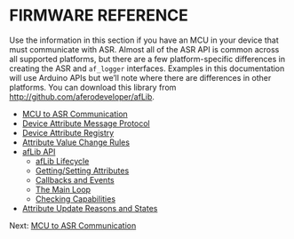 # FIRMWARE REFERENCE

Use the information in this section if you have an MCU in your device that must communicate with ASR. Almost all of the ASR API is common across all supported platforms, but there are a few platform-specific differences in creating the ASR and `af_logger` interfaces. Examples in this documentation will use Arduino APIs but we’ll note where there are differences in other platforms. You can download this library from http://github.com/aferodeveloper/afLib.

- [MCU to ASR Communication](/en/latest/MCUtoHachi)
- [Device Attribute Message Protocol](en/latest/AttrMsgProtocol)
- [Device Attribute Registry](/AttrRegistry)
- [Attribute Value Change Rules](/AttrChangeRules)
- [afLib API](/API-afLib)
    - [afLib Lifecycle](/afLibLifecycle)
    - [Getting/Setting Attributes](/afLibAttributes)
    - [Callbacks and Events](/afLibCallbacks)
    - [The Main Loop](/afLibLoop)
    - [Checking Capabilities](/afLibCapabilities)
- [Attribute Update Reasons and States](/PeripheralUpdates)

 Next: [MCU to ASR Communication](/MCUtoHachi)